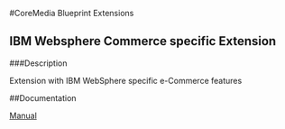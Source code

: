 #CoreMedia Blueprint Extensions

## IBM Websphere Commerce specific Extension

###Description

Extension with IBM WebSphere specific e-Commerce features

##Documentation

[Manual](https://documentation.coremedia.com/lc2/current/manuals/coremedia-en/webhelp/content/WebSphereIntegration.html)
